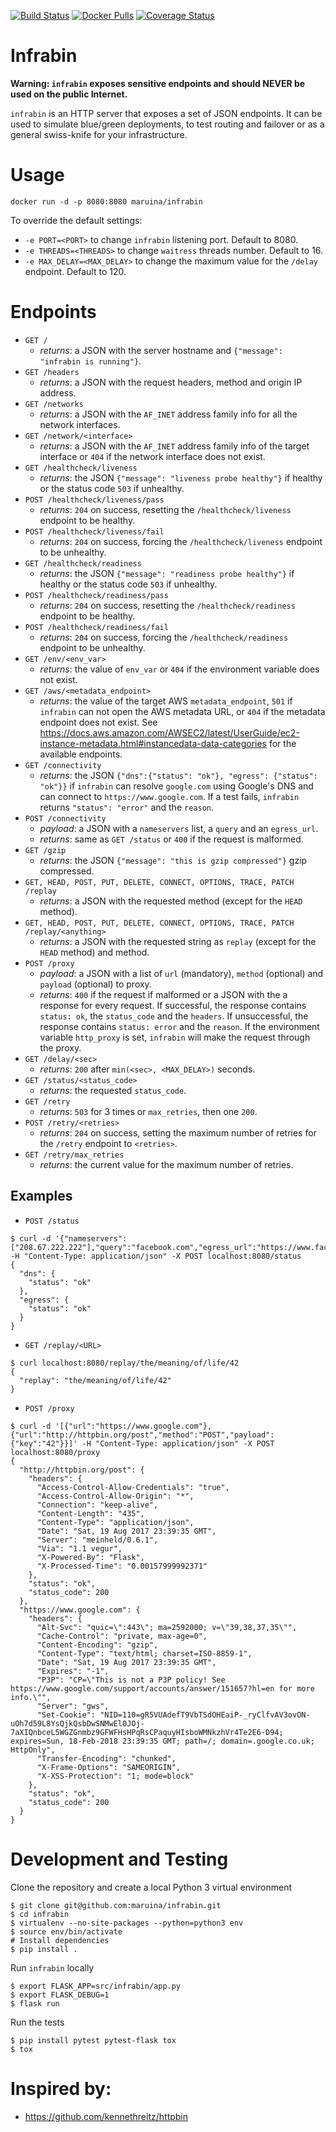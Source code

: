 [![Build Status](https://travis-ci.org/maruina/infrabin.svg?branch=master)](https://travis-ci.org/maruina/infrabin)
[![Docker Pulls](https://img.shields.io/docker/pulls/maruina/infrabin.svg)](https://hub.docker.com/r/maruina/infrabin/)
[![Coverage Status](https://coveralls.io/repos/github/maruina/infrabin/badge.svg?branch=master)](https://coveralls.io/github/maruina/infrabin?branch=master)
# Infrabin
**Warning: `infrabin` exposes sensitive endpoints and should NEVER be used on the public Internet.**

`infrabin` is an HTTP server that exposes a set of JSON endpoints. It can be used to simulate blue/green deployments, to test routing and failover or as a general swiss-knife for your infrastructure.

# Usage
```
docker run -d -p 8080:8080 maruina/infrabin
```
To override the default settings:
* `-e PORT=<PORT>` to change `infrabin` listening port. Default to 8080.
* `-e THREADS=<THREADS>` to change `waitress` threads number. Default to 16.
* `-e MAX_DELAY=<MAX_DELAY>` to change the maximum value for the `/delay` endpoint. Default to 120.

# Endpoints
* `GET /`
    * _returns_: a JSON with the server hostname and `{"message": "infrabin is running"}`.
* `GET /headers`
    * _returns_: a JSON with the request headers, method and origin IP address.
* `GET /networks`
    * _returns_: a JSON with the `AF_INET` address family info for all the network interfaces.
* `GET /network/<interface>`
    * _returns_: a JSON with the `AF_INET` address family info of the target interface or `404` if the network interface does not exist.
* `GET /healthcheck/liveness`
    * _returns_: the JSON `{"message": "liveness probe healthy"}` if healthy or the status code `503` if unhealthy.
* `POST /healthcheck/liveness/pass`
    * _returns_: `204` on success, resetting the `/healthcheck/liveness` endpoint to be healthy.
* `POST /healthcheck/liveness/fail`
    * _returns_: `204` on success, forcing the `/healthcheck/liveness` endpoint to be unhealthy.
* `GET /healthcheck/readiness`
    * _returns_: the JSON `{"message": "readiness probe healthy"}` if healthy or the status code `503` if unhealthy.
* `POST /healthcheck/readiness/pass`
    * _returns_: `204` on success, resetting the `/healthcheck/readiness` endpoint to be healthy.
* `POST /healthcheck/readiness/fail`
    * _returns_: `204` on success, forcing the `/healthcheck/readiness` endpoint to be unhealthy.
* `GET /env/<env_var>`
    * _returns_: the value of `env_var` or `404` if the environment variable does not exist.
* `GET /aws/<metadata_endpoint>`
    * _returns_: the value of the target AWS `metadata_endpoint`, `501` if `infrabin` can not open the AWS metadata URL, or `404` if the metadata endpoint does not exist. See https://docs.aws.amazon.com/AWSEC2/latest/UserGuide/ec2-instance-metadata.html#instancedata-data-categories for the available endpoints.
* `GET /connectivity`
    * _returns_: the JSON `{"dns":{"status": "ok"}, "egress": {"status": "ok"}}` if `infrabin` can resolve `google.com` using Google's DNS and can connect to `https://www.google.com`. If a test fails, `infrabin` returns `"status": "error"` and the `reason`.
* `POST /connectivity`
    * _payload_: a JSON with a `nameservers` list, a `query` and an `egress_url`.
    * _returns_: same as `GET /status` or `400` if the request is malformed.
* `GET /gzip`
    * _returns_: the JSON `{"message": "this is gzip compressed"}` gzip compressed.
* `GET, HEAD, POST, PUT, DELETE, CONNECT, OPTIONS, TRACE, PATCH /replay`
    * _returns_: a JSON with the requested method (except for the `HEAD` method).
* `GET, HEAD, POST, PUT, DELETE, CONNECT, OPTIONS, TRACE, PATCH /replay/<anything>`
    * _returns_: a JSON with the requested string as `replay` (except for the `HEAD` method) and method.
* `POST /proxy`
    * _payload_: a JSON with a list of `url` (mandatory), `method` (optional) and `payload` (optional) to proxy.
    * _returns_: `400` if the request if malformed or a JSON with the a response for every request. If successful, the response contains `status: ok`, the `status_code` and the `headers`. If unsuccessful, the response contains `status: error` and the `reason`. If the environment variable `http_proxy` is set, `infrabin` will make the request through the proxy.
* `GET /delay/<sec>`
    * _returns_: `200` after `min(<sec>, <MAX_DELAY>)` seconds.
* `GET /status/<status_code>`
    * _returns_: the requested `status_code`.
* `GET /retry`
    * _returns_: `503` for 3 times or `max_retries`, then one `200`.
* `POST /retry/<retries>`
    * _returns_: `204` on success, setting the maximum number of retries for the `/retry` endpoint to `<retries>`.
* `GET /retry/max_retries`
    * _returns_: the current value for the maximum number of retries.

## Examples
* `POST /status`
```
$ curl -d '{"nameservers":["208.67.222.222"],"query":"facebook.com","egress_url":"https://www.facebook.com"}' -H "Content-Type: application/json" -X POST localhost:8080/status
{
  "dns": {
    "status": "ok"
  },
  "egress": {
    "status": "ok"
  }
}
```
* `GET /replay/<URL>`
```
$ curl localhost:8080/replay/the/meaning/of/life/42
{
  "replay": "the/meaning/of/life/42"
}
```
* `POST /proxy`
```
$ curl -d '[{"url":"https://www.google.com"},{"url":"http://httpbin.org/post","method":"POST","payload":{"key":"42"}}]' -H "Content-Type: application/json" -X POST localhost:8080/proxy
{
  "http://httpbin.org/post": {
    "headers": {
      "Access-Control-Allow-Credentials": "true",
      "Access-Control-Allow-Origin": "*",
      "Connection": "keep-alive",
      "Content-Length": "435",
      "Content-Type": "application/json",
      "Date": "Sat, 19 Aug 2017 23:39:35 GMT",
      "Server": "meinheld/0.6.1",
      "Via": "1.1 vegur",
      "X-Powered-By": "Flask",
      "X-Processed-Time": "0.00157999992371"
    },
    "status": "ok",
    "status_code": 200
  },
  "https://www.google.com": {
    "headers": {
      "Alt-Svc": "quic=\":443\"; ma=2592000; v=\"39,38,37,35\"",
      "Cache-Control": "private, max-age=0",
      "Content-Encoding": "gzip",
      "Content-Type": "text/html; charset=ISO-8859-1",
      "Date": "Sat, 19 Aug 2017 23:39:35 GMT",
      "Expires": "-1",
      "P3P": "CP=\"This is not a P3P policy! See https://www.google.com/support/accounts/answer/151657?hl=en for more info.\"",
      "Server": "gws",
      "Set-Cookie": "NID=110=gR5VUAdefT9VbTSdOHEaiP-_ryClfvAV3ovON-uOh7d59L8YsQjkQsbDwSNMwEl0JOj-7aXIQnbceL5WGZGnmbz9GFWFHsHPqRsCPaquyHIsboWMNkzhVr4Te2E6-D94; expires=Sun, 18-Feb-2018 23:39:35 GMT; path=/; domain=.google.co.uk; HttpOnly",
      "Transfer-Encoding": "chunked",
      "X-Frame-Options": "SAMEORIGIN",
      "X-XSS-Protection": "1; mode=block"
    },
    "status": "ok",
    "status_code": 200
  }
}
```

# Development and Testing
Clone the repository and create a local Python 3 virtual environment
```
$ git clone git@github.com:maruina/infrabin.git
$ cd infrabin
$ virtualenv --no-site-packages --python=python3 env
$ source env/bin/activate
# Install dependencies
$ pip install .
```
Run `infrabin` locally
```
$ export FLASK_APP=src/infrabin/app.py
$ export FLASK_DEBUG=1
$ flask run
```
Run the tests
```
$ pip install pytest pytest-flask tox
$ tox
```

# Inspired by:
* https://github.com/kennethreitz/httpbin

